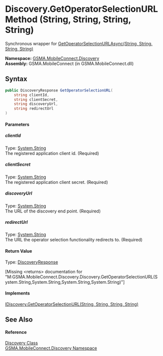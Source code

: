 Discovery.GetOperatorSelectionURL Method (String, String, String, String)
=========================================================================
Synchronous wrapper for [GetOperatorSelectionURLAsync(String, String, String, String)][1]

**Namespace:** [GSMA.MobileConnect.Discovery][2]  
**Assembly:** GSMA.MobileConnect (in GSMA.MobileConnect.dll)

Syntax
------

```csharp
public DiscoveryResponse GetOperatorSelectionURL(
	string clientId,
	string clientSecret,
	string discoveryUrl,
	string redirectUrl
)
```

#### Parameters

##### *clientId*
Type: [System.String][3]  
The registered application client id. (Required)

##### *clientSecret*
Type: [System.String][3]  
The registered application client secret. (Required)

##### *discoveryUrl*
Type: [System.String][3]  
The URL of the discovery end point. (Required)

##### *redirectUrl*
Type: [System.String][3]  
The URL the operator selection functionality redirects to. (Required)

#### Return Value
Type: [DiscoveryResponse][4]  

[Missing &lt;returns> documentation for "M:GSMA.MobileConnect.Discovery.Discovery.GetOperatorSelectionURL(System.String,System.String,System.String,System.String)"]

#### Implements
[IDiscovery.GetOperatorSelectionURL(String, String, String, String)][5]  


See Also
--------

#### Reference
[Discovery Class][6]  
[GSMA.MobileConnect.Discovery Namespace][2]  

[1]: ../IDiscovery/GetOperatorSelectionURLAsync_1.md
[2]: ../README.md
[3]: http://msdn.microsoft.com/en-us/library/s1wwdcbf
[4]: ../DiscoveryResponse/README.md
[5]: ../IDiscovery/GetOperatorSelectionURL_1.md
[6]: README.md
[7]: ../../_icons/Help.png